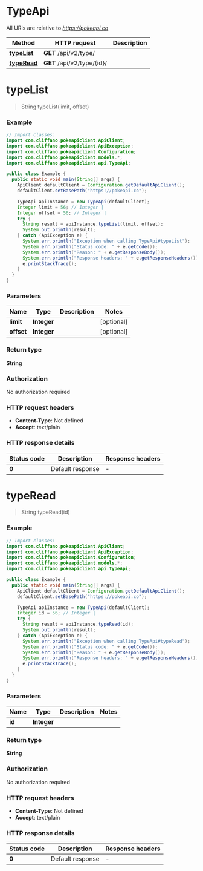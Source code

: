 # TypeApi

All URIs are relative to *https://pokeapi.co*

| Method | HTTP request | Description |
|------------- | ------------- | -------------|
| [**typeList**](TypeApi.md#typeList) | **GET** /api/v2/type/ |  |
| [**typeRead**](TypeApi.md#typeRead) | **GET** /api/v2/type/{id}/ |  |


<a name="typeList"></a>
# **typeList**
> String typeList(limit, offset)



### Example
```java
// Import classes:
import com.cliffano.pokeapiclient.ApiClient;
import com.cliffano.pokeapiclient.ApiException;
import com.cliffano.pokeapiclient.Configuration;
import com.cliffano.pokeapiclient.models.*;
import com.cliffano.pokeapiclient.api.TypeApi;

public class Example {
  public static void main(String[] args) {
    ApiClient defaultClient = Configuration.getDefaultApiClient();
    defaultClient.setBasePath("https://pokeapi.co");

    TypeApi apiInstance = new TypeApi(defaultClient);
    Integer limit = 56; // Integer | 
    Integer offset = 56; // Integer | 
    try {
      String result = apiInstance.typeList(limit, offset);
      System.out.println(result);
    } catch (ApiException e) {
      System.err.println("Exception when calling TypeApi#typeList");
      System.err.println("Status code: " + e.getCode());
      System.err.println("Reason: " + e.getResponseBody());
      System.err.println("Response headers: " + e.getResponseHeaders());
      e.printStackTrace();
    }
  }
}
```

### Parameters

| Name | Type | Description  | Notes |
|------------- | ------------- | ------------- | -------------|
| **limit** | **Integer**|  | [optional] |
| **offset** | **Integer**|  | [optional] |

### Return type

**String**

### Authorization

No authorization required

### HTTP request headers

 - **Content-Type**: Not defined
 - **Accept**: text/plain

### HTTP response details
| Status code | Description | Response headers |
|-------------|-------------|------------------|
| **0** | Default response |  -  |

<a name="typeRead"></a>
# **typeRead**
> String typeRead(id)



### Example
```java
// Import classes:
import com.cliffano.pokeapiclient.ApiClient;
import com.cliffano.pokeapiclient.ApiException;
import com.cliffano.pokeapiclient.Configuration;
import com.cliffano.pokeapiclient.models.*;
import com.cliffano.pokeapiclient.api.TypeApi;

public class Example {
  public static void main(String[] args) {
    ApiClient defaultClient = Configuration.getDefaultApiClient();
    defaultClient.setBasePath("https://pokeapi.co");

    TypeApi apiInstance = new TypeApi(defaultClient);
    Integer id = 56; // Integer | 
    try {
      String result = apiInstance.typeRead(id);
      System.out.println(result);
    } catch (ApiException e) {
      System.err.println("Exception when calling TypeApi#typeRead");
      System.err.println("Status code: " + e.getCode());
      System.err.println("Reason: " + e.getResponseBody());
      System.err.println("Response headers: " + e.getResponseHeaders());
      e.printStackTrace();
    }
  }
}
```

### Parameters

| Name | Type | Description  | Notes |
|------------- | ------------- | ------------- | -------------|
| **id** | **Integer**|  | |

### Return type

**String**

### Authorization

No authorization required

### HTTP request headers

 - **Content-Type**: Not defined
 - **Accept**: text/plain

### HTTP response details
| Status code | Description | Response headers |
|-------------|-------------|------------------|
| **0** | Default response |  -  |

